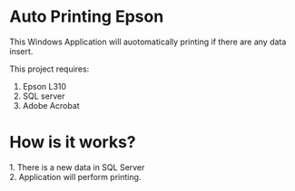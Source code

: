 # Auto Printing Epson

This Windows Application will auotomatically printing if there are any data insert. 

This project requires:
1. Epson L310
2. SQL server
3. Adobe Acrobat

<h1><b> How is it works? </b></h1>
1. There is a new data in SQL Server
<br>2. Application will perform printing.
